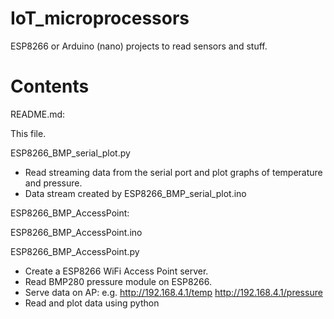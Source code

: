 # IoT_microprocessors

ESP8266 or Arduino (nano) projects to read sensors and stuff.

Contents
========

README.md:

 This file.

ESP8266_BMP_serial_plot.py

 * Read streaming data from the serial port and plot graphs of temperature and pressure.
 * Data stream created by ESP8266_BMP_serial_plot.ino

ESP8266_BMP_AccessPoint:

ESP8266_BMP_AccessPoint.ino

ESP8266_BMP_AccessPoint.py

* Create a ESP8266 WiFi Access Point server.
* Read BMP280 pressure module on ESP8266.
* Serve data on AP: e.g.
http://192.168.4.1/temp http://192.168.4.1/pressure
* Read and plot data using python
